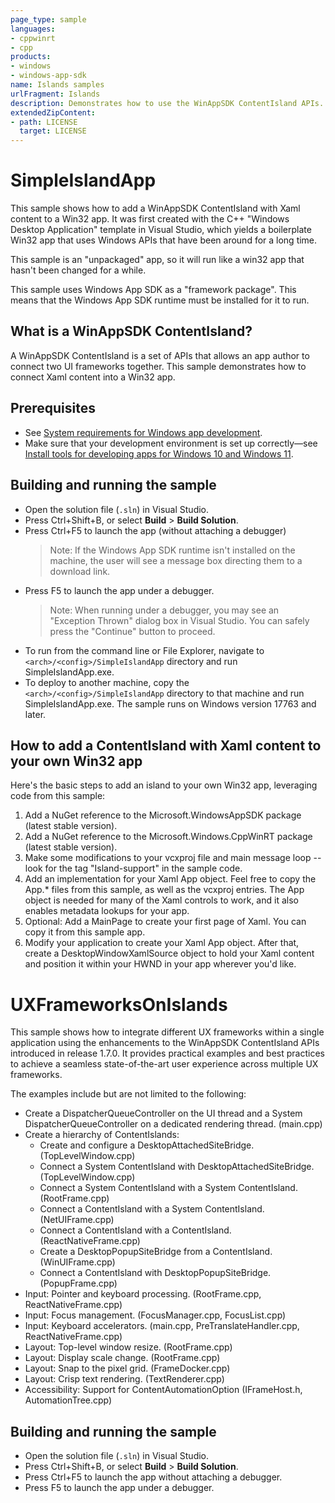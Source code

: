 ```yaml
---
page_type: sample
languages:
- cppwinrt
- cpp
products:
- windows
- windows-app-sdk
name: Islands samples 
urlFragment: Islands 
description: Demonstrates how to use the WinAppSDK ContentIsland APIs.
extendedZipContent:
- path: LICENSE
  target: LICENSE
---
```


# SimpleIslandApp

This sample shows how to add a WinAppSDK ContentIsland with Xaml content to a Win32 app.  It was first created with the C++ "Windows Desktop Application"
template in Visual Studio, which yields a boilerplate Win32 app that uses Windows APIs that have been around for a long time.

This sample is an "unpackaged" app, so it will run like a win32 app that hasn't been changed for a while.

This sample uses Windows App SDK as a "framework package".  This means that the Windows App SDK runtime must be installed for it to run.

## What is a WinAppSDK ContentIsland?

A WinAppSDK ContentIsland is a set of APIs that allows an app author to connect two UI frameworks together.  This sample demonstrates how
to connect Xaml content into a Win32 app.

## Prerequisites

* See [System requirements for Windows app development](https://docs.microsoft.com/windows/apps/windows-app-sdk/system-requirements).
* Make sure that your development environment is set up correctly&mdash;see [Install tools for developing apps for Windows 10 and Windows 11](https://docs.microsoft.com/windows/apps/windows-app-sdk/set-up-your-development-environment).

## Building and running the sample

* Open the solution file (`.sln`) in Visual Studio.
* Press Ctrl+Shift+B, or select **Build** \> **Build Solution**.
* Press Ctrl+F5 to launch the app (without attaching a debugger)
    > Note: If the Windows App SDK runtime isn't installed on the machine, the user will see a message box directing them to a download link.
* Press F5 to launch the app under a debugger.
    > Note: When running under a debugger, you may see an "Exception Thrown" dialog box in Visual Studio.  You can safely press the "Continue"
    button to proceed.
* To run from the command line or File Explorer, navigate to `<arch>/<config>/SimpleIslandApp` directory and run SimpleIslandApp.exe.
* To deploy to another machine, copy the `<arch>/<config>/SimpleIslandApp` directory to that machine and run SimpleIslandApp.exe.  The sample
runs on Windows version 17763 and later.

## How to add a ContentIsland with Xaml content to your own Win32 app

Here's the basic steps to add an island to your own Win32 app, leveraging code from this sample:
1. Add a NuGet reference to the Microsoft.WindowsAppSDK package (latest stable version).
2. Add a NuGet reference to the Microsoft.Windows.CppWinRT package (latest stable version).
3. Make some modifications to your vcxproj file and main message loop -- look for the tag "Island-support" in the sample code.
4. Add an implementation for your Xaml App object.  Feel free to copy the App.\* files from this sample, as well as the vcxproj entries.
The App object is needed for many of the Xaml controls to work, and it also enables metadata lookups for your app.
5. Optional: Add a MainPage to create your first page of Xaml.  You can copy it from this sample app.
6. Modify your application to create your Xaml App object.  After that, create a DesktopWindowXamlSource object to hold
your Xaml content and position it within your HWND in your app wherever you'd like.

# UXFrameworksOnIslands

This sample shows how to integrate different UX frameworks within a single application using the 
enhancements to the WinAppSDK ContentIsland APIs introduced in release 1.7.0. It provides practical 
examples and best practices to achieve a seamless state-of-the-art user experience across multiple 
UX frameworks. 

The examples include but are not limited to the following:

- Create a DispatcherQueueController on the UI thread and a System 
DispatcherQueueController on a dedicated rendering thread. (main.cpp)
- Create a hierarchy of ContentIslands:
    - Create and configure a DesktopAttachedSiteBridge. (TopLevelWindow.cpp) 
    - Connect a System ContentIsland with DesktopAttachedSiteBridge. (TopLevelWindow.cpp)
    - Connect a System ContentIsland with a System ContentIsland. (RootFrame.cpp)
    - Connect a ContentIsland with a System ContentIsland. (NetUIFrame.cpp)
    - Connect a ContentIsland with a ContentIsland. (ReactNativeFrame.cpp)
    - Create a DesktopPopupSiteBridge from a ContentIsland. (WinUIFrame.cpp)
    - Connect a ContentIsland with DesktopPopupSiteBridge. (PopupFrame.cpp)
- Input: Pointer and keyboard processing. (RootFrame.cpp, ReactNativeFrame.cpp) 
- Input: Focus management. (FocusManager.cpp, FocusList.cpp)
- Input: Keyboard accelerators. (main.cpp, PreTranslateHandler.cpp, ReactNativeFrame.cpp)
- Layout: Top-level window resize. (RootFrame.cpp)
- Layout: Display scale change. (RootFrame.cpp)
- Layout: Snap to the pixel grid. (FrameDocker.cpp)
- Layout: Crisp text rendering. (TextRenderer.cpp)
- Accessibility: Support for ContentAutomationOption (IFrameHost.h, AutomationTree.cpp)

## Building and running the sample

* Open the solution file (`.sln`) in Visual Studio.
* Press Ctrl+Shift+B, or select **Build** \> **Build Solution**.
* Press Ctrl+F5 to launch the app without attaching a debugger.
* Press F5 to launch the app under a debugger.
